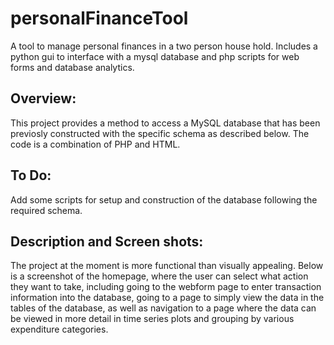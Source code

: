 # personalFinanceTool
A tool to manage personal finances in a two person house hold.  Includes a python gui to interface with a mysql database and php scripts for web forms and database analytics.

## Overview:
  This project provides a method to access a MySQL database that has been previosly constructed with the specific schema as described below.  The code is a combination of PHP and HTML.
  
## To Do:
  Add some scripts for setup and construction of the database following the required schema.
  
## Description and Screen shots:
  The project at the moment is more functional than visually appealing.  Below is a screenshot of the homepage, where the user can select what action they want to take, including going to the webform page to enter transaction information into the database, going to a page to simply view the data in the tables of the database, as well as navigation to a page where the data can be viewed in more detail in time series plots and grouping by various expenditure categories.
  
  


